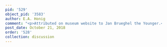 ```yaml
---
pid: '529'
object_pid: '3583'
author: E.A. Honig
comment: "<p>Attributed on museum website to Jan Brueghel the Younger.</p>"
post_date: October 21, 2018
order: '528'
collection: discussion
---
```

